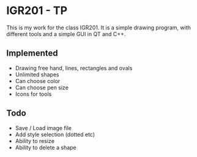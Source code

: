 # IGR201 - TP
This is my work for the class IGR201. It is a simple drawing program,
with different tools and a simple GUI in QT and C++.
## Implemented
- Drawing free hand, lines, rectangles and ovals
- Unlimited shapes
- Can choose color
- Can choose pen size
- Icons for tools
## Todo
- Save / Load image file
- Add style selection (dotted etc)
- Ability to resize
- Ability to delete a shape
